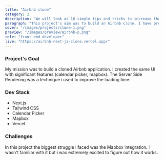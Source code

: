```yaml
---
title: "Airbnb clone"
category: 2
description: "We will look at 10 simple tips and tricks to increase the speed of your code when writing JS"
paragraph: "This project's aim was to build an Airbnb clone. I have proudly worked on redeveloping the most popular websites and this is definitely one of the greatest!  The solution of connecting hosts and travellers already exists, but it's redoing is a real Bonus!"
cover: "/images/projects/clone-1.png"
preview: "/images/preview/airbnb-p.png"
role: "front end developer"
live: "https://airbnb-next-js-clone.vercel.app/"
---
```



### Project's Goal

My mission was to build a cloned Airbnb application. I created the same UI with significant features (calendar picker, mapbox). The Server Side Rendering was a technique i used to improve the loading time.

### Dev Stack

- Next.js
- Tailwind CSS
- Calendar Picker
- Mapbox 
- Vercel

### Challenges

In this project the biggest struggle i faced was the Mapbox integration. I wasn't familiar with it but i wax extremely excited to figure out how it works.
